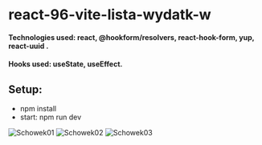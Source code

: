 # react-96-vite-lista-wydatk-w

#### Technologies used: react, @hookform/resolvers, react-hook-form, yup, react-uuid  .
#### Hooks used: useState, useEffect.
## Setup:
* npm install
* start: npm run dev

![Schowek01](https://github.com/ajarek/react-96-vite-lista-wydatk-w/assets/61388692/1af4bbb6-cc82-4f72-8671-17ea0c677a77)
![Schowek02](https://github.com/ajarek/react-96-vite-lista-wydatk-w/assets/61388692/d3e13ec4-5bd7-40b2-a9e7-13d9fadd1fc7)
![Schowek03](https://github.com/ajarek/react-96-vite-lista-wydatk-w/assets/61388692/b029bc86-a492-4ee8-9f85-ed2c9a40affa)
